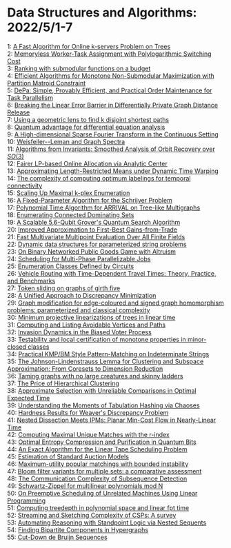 # Data Structures and Algorithms: 2022/5/1-7  
1: [A Fast Algorithm for Online k-servers Problem on Trees](https://doi.org/10.48550/arXiv.2006.00605)  
2: [Memoryless Worker-Task Assignment with Polylogarithmic Switching Cost](https://doi.org/10.48550/arXiv.2008.10709)  
3: [Ranking with submodular functions on a budget](https://doi.org/10.48550/arXiv.2204.04168)  
4: [Efficient Algorithms for Monotone Non-Submodular Maximization with  Partition Matroid Constraint](https://doi.org/10.48550/arXiv.2204.13832)  
5: [DePa: Simple, Provably Efficient, and Practical Order Maintenance for  Task Parallelism](https://doi.org/10.48550/arXiv.2204.14168)  
6: [Breaking the Linear Error Barrier in Differentially Private Graph  Distance Release](https://doi.org/10.48550/arXiv.2204.14247)  
7: [Using a geometric lens to find k disjoint shortest paths](https://doi.org/10.48550/arXiv.2007.12502)  
8: [Quantum advantage for differential equation analysis](https://doi.org/10.48550/arXiv.2010.15776)  
9: [A High-dimensional Sparse Fourier Transform in the Continuous Setting](https://doi.org/10.48550/arXiv.2102.10939)  
10: [Weisfeiler--Leman and Graph Spectra](https://doi.org/10.48550/arXiv.2103.02972)  
11: [Algorithms from Invariants: Smoothed Analysis of Orbit Recovery over  $SO(3)$](https://doi.org/10.48550/arXiv.2106.02680)  
12: [Fairer LP-based Online Allocation via Analytic Center](https://doi.org/10.48550/arXiv.2110.14621)  
13: [Approximating Length-Restricted Means under Dynamic Time Warping](https://doi.org/10.48550/arXiv.2112.00408)  
14: [The complexity of computing optimum labelings for temporal connectivity](https://doi.org/10.48550/arXiv.2202.05880)  
15: [Scaling Up Maximal k-plex Enumeration](https://doi.org/10.48550/arXiv.2203.10760)  
16: [A Fixed-Parameter Algorithm for the Schrijver Problem](https://doi.org/10.48550/arXiv.2204.09009)  
17: [Polynomial Time Algorithm for ARRIVAL on Tree-like Multigraphs](https://doi.org/10.48550/arXiv.2204.13151)  
18: [Enumerating Connected Dominating Sets](https://doi.org/10.48550/arXiv.2205.00086)  
19: [A Scalable 5,6-Qubit Grover's Quantum Search Algorithm](https://doi.org/10.48550/arXiv.2205.00117)  
20: [Improved Approximation to First-Best Gains-from-Trade](https://doi.org/10.48550/arXiv.2205.00140)  
21: [Fast Multivariate Multipoint Evaluation Over All Finite Fields](https://doi.org/10.48550/arXiv.2205.00342)  
22: [Dynamic data structures for parameterized string problems](https://doi.org/10.48550/arXiv.2205.00441)  
23: [On Binary Networked Public Goods Game with Altruism](https://doi.org/10.48550/arXiv.2205.00442)  
24: [Scheduling for Multi-Phase Parallelizable Jobs](https://doi.org/10.48550/arXiv.2205.00518)  
25: [Enumeration Classes Defined by Circuits](https://doi.org/10.48550/arXiv.2205.00539)  
26: [Vehicle Routing with Time-Dependent Travel Times: Theory, Practice, and  Benchmarks](https://doi.org/10.48550/arXiv.2205.00889)  
27: [Token sliding on graphs of girth five](https://doi.org/10.48550/arXiv.2205.01009)  
28: [A Unified Approach to Discrepancy Minimization](https://doi.org/10.48550/arXiv.2205.01023)  
29: [Graph modification for edge-coloured and signed graph homomorphism  problems: parameterized and classical complexity](https://doi.org/10.48550/arXiv.1910.01099)  
30: [Minimum projective linearizations of trees in linear time](https://doi.org/10.48550/arXiv.2102.03277)  
31: [Computing and Listing Avoidable Vertices and Paths](https://doi.org/10.48550/arXiv.2108.07160)  
32: [Invasion Dynamics in the Biased Voter Process](https://doi.org/10.48550/arXiv.2201.08207)  
33: [Testability and local certification of monotone properties in  minor-closed classes](https://doi.org/10.48550/arXiv.2202.00543)  
34: [Practical KMP/BM Style Pattern-Matching on Indeterminate Strings](https://doi.org/10.48550/arXiv.2204.08331)  
35: [The Johnson-Lindenstrauss Lemma for Clustering and Subspace  Approximation: From Coresets to Dimension Reduction](https://doi.org/10.48550/arXiv.2205.00371)  
36: [Taming graphs with no large creatures and skinny ladders](https://doi.org/10.48550/arXiv.2205.01191)  
37: [The Price of Hierarchical Clustering](https://doi.org/10.48550/arXiv.2205.01417)  
38: [Approximate Selection with Unreliable Comparisons in Optimal Expected  Time](https://doi.org/10.48550/arXiv.2205.01448)  
39: [Understanding the Moments of Tabulation Hashing via Chaoses](https://doi.org/10.48550/arXiv.2205.01453)  
40: [Hardness Results for Weaver's Discrepancy Problem](https://doi.org/10.48550/arXiv.2205.01482)  
41: [Nested Dissection Meets IPMs: Planar Min-Cost Flow in Nearly-Linear Time](https://doi.org/10.48550/arXiv.2205.01562)  
42: [Computing Maximal Unique Matches with the r-index](https://doi.org/10.48550/arXiv.2205.01576)  
43: [Optimal Entropy Compression and Purification in Quantum Bits](https://doi.org/10.48550/arXiv.2001.00562)  
44: [An Exact Algorithm for the Linear Tape Scheduling Problem](https://doi.org/10.48550/arXiv.2112.09384)  
45: [Estimation of Standard Auction Models](https://doi.org/10.48550/arXiv.2205.02060)  
46: [Maximum-utility popular matchings with bounded instability](https://doi.org/10.48550/arXiv.2205.02189)  
47: [Bloom filter variants for multiple sets: a comparative assessment](https://doi.org/10.48550/arXiv.1908.10644)  
48: [The Communication Complexity of Subsequence Detection](https://doi.org/10.48550/arXiv.2112.13399)  
49: [Schwartz-Zippel for multilinear polynomials mod N](https://doi.org/10.48550/arXiv.2204.05037)  
50: [On Preemptive Scheduling of Unrelated Machines Using Linear Programming](https://doi.org/10.48550/arXiv.2205.02351)  
51: [Computing treedepth in polynomial space and linear fpt time](https://doi.org/10.48550/arXiv.2205.02656)  
52: [Streaming and Sketching Complexity of CSPs: A survey](https://doi.org/10.48550/arXiv.2205.02744)  
53: [Automating Reasoning with Standpoint Logic via Nested Sequents](https://doi.org/10.48550/arXiv.2205.02749)  
54: [Finding Bipartite Components in Hypergraphs](https://doi.org/10.48550/arXiv.2205.02771)  
55: [Cut-Down de Bruijn Sequences](https://doi.org/10.48550/arXiv.2205.02815)  